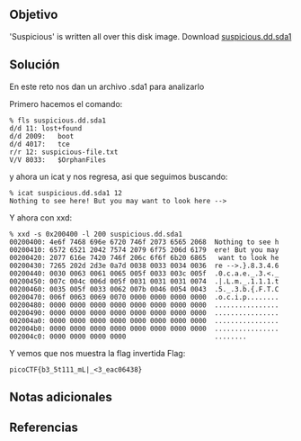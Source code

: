 ## Objetivo
'Suspicious' is written all over this disk image. Download [suspicious.dd.sda1](https://jupiter.challenges.picoctf.org/static/0d39390cff1ab51699596b6e650e7cba/suspicious.dd.sda1)
## Solución
En este reto nos dan un archivo .sda1 para analizarlo

Primero hacemos el comando:
```
% fls suspicious.dd.sda1 
d/d 11:	lost+found
d/d 2009:	boot
d/d 4017:	tce
r/r 12:	suspicious-file.txt
V/V 8033:	$OrphanFiles
```

y ahora un icat y nos regresa, asi que seguimos buscando:
```
% icat suspicious.dd.sda1 12
Nothing to see here! But you may want to look here -->
```

Y ahora con xxd:
```
% xxd -s 0x200400 -l 200 suspicious.dd.sda1
00200400: 4e6f 7468 696e 6720 746f 2073 6565 2068  Nothing to see h
00200410: 6572 6521 2042 7574 2079 6f75 206d 6179  ere! But you may
00200420: 2077 616e 7420 746f 206c 6f6f 6b20 6865   want to look he
00200430: 7265 202d 2d3e 0a7d 0038 0033 0034 0036  re -->.}.8.3.4.6
00200440: 0030 0063 0061 0065 005f 0033 003c 005f  .0.c.a.e._.3.<._
00200450: 007c 004c 006d 005f 0031 0031 0031 0074  .|.L.m._.1.1.1.t
00200460: 0035 005f 0033 0062 007b 0046 0054 0043  .5._.3.b.{.F.T.C
00200470: 006f 0063 0069 0070 0000 0000 0000 0000  .o.c.i.p........
00200480: 0000 0000 0000 0000 0000 0000 0000 0000  ................
00200490: 0000 0000 0000 0000 0000 0000 0000 0000  ................
002004a0: 0000 0000 0000 0000 0000 0000 0000 0000  ................
002004b0: 0000 0000 0000 0000 0000 0000 0000 0000  ................
002004c0: 0000 0000 0000 0000                      ........
```


Y vemos que nos muestra la flag invertida
Flag:
```
picoCTF{b3_5t111_mL|_<3_eac06438}
```

## Notas adicionales
## Referencias